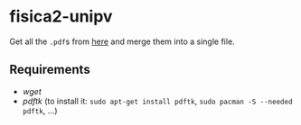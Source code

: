 # fisica2-unipv

Get all the ```.pdf```s  from [here](http://columbia.qubit.it/video/fisica2-lectures-2020/) and merge them into a single file.

## Requirements
* *wget*
* *pdftk* (to install it: ```sudo apt-get install pdftk```, ```sudo pacman -S --needed pdftk```, ...)
